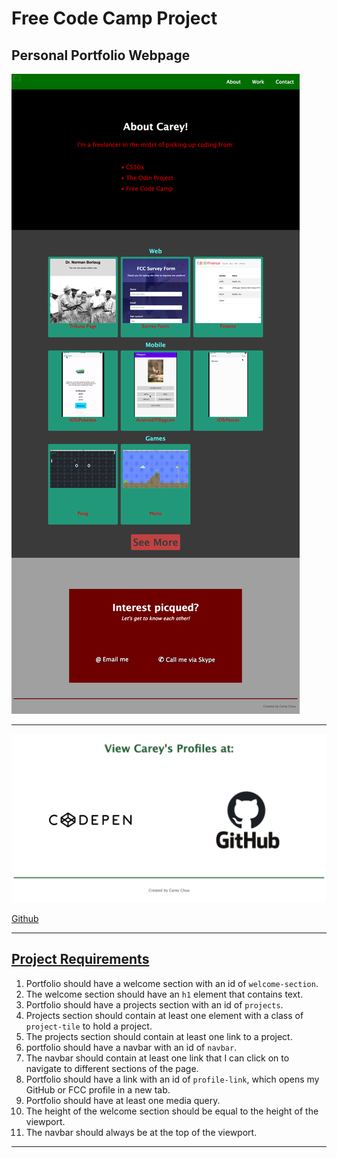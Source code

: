 # Free Code Camp Project
## Personal Portfolio Webpage

![Personal Portfolio](README/FCC%20Personal%20Portfolio.png)

---

![Profile Links](README/FCC%20Profile%20Links.png)

[Github](https://github.com/careychua/Free-Code-Camp/tree/web/portfolio)

---

## [Project Requirements](https://www.freecodecamp.org/learn/responsive-web-design/responsive-web-design-projects/build-a-personal-portfolio-webpage)
1. Portfolio should have a welcome section with an id of ```welcome-section```.
2. The welcome section should have an ```h1``` element that contains text.
3. Portfolio should have a projects section with an id of ```projects```.
4. Projects section should contain at least one element with a class of ```project-tile``` to hold a project.
5. The projects section should contain at least one link to a project.
6. portfolio should have a navbar with an id of ```navbar```.
7. The navbar should contain at least one link that I can click on to navigate to different sections of the page.
8. Portfolio should have a link with an id of ```profile-link```, which opens my GitHub or FCC profile in a new tab.
9. Portfolio should have at least one media query.
10. The height of the welcome section should be equal to the height of the viewport.
11. The navbar should always be at the top of the viewport.

---
